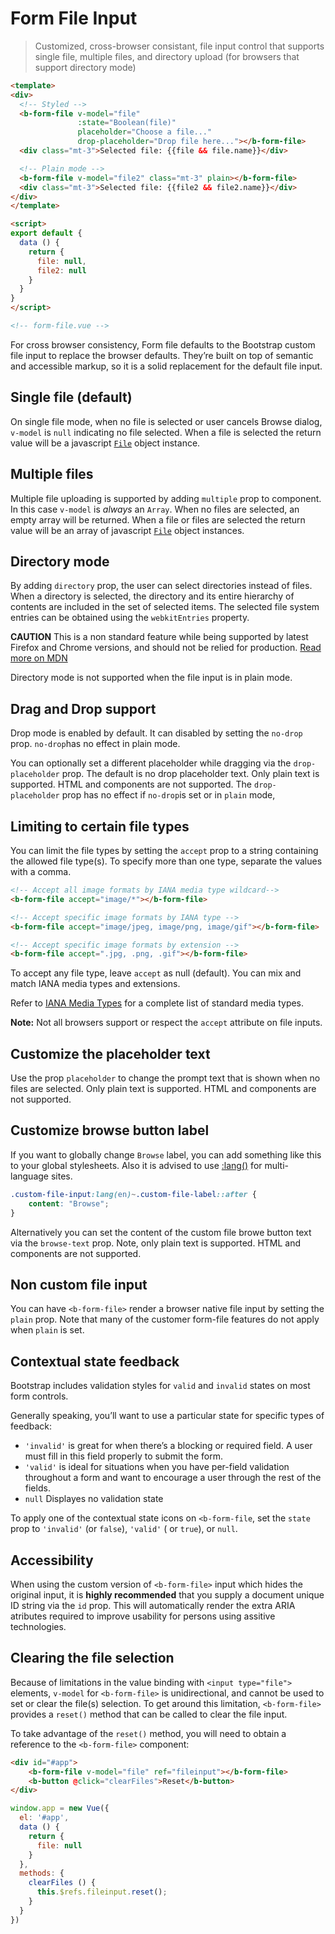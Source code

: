 # Form File Input

> Customized, cross-browser consistant, file input control that supports single file,
multiple files, and directory upload (for browsers that support directory mode)

```html
<template>
<div>
  <!-- Styled -->
  <b-form-file v-model="file"
               :state="Boolean(file)"
               placeholder="Choose a file..."
               drop-placeholder="Drop file here..."></b-form-file>
  <div class="mt-3">Selected file: {{file && file.name}}</div>

  <!-- Plain mode -->
  <b-form-file v-model="file2" class="mt-3" plain></b-form-file>
  <div class="mt-3">Selected file: {{file2 && file2.name}}</div>
</div>
</template>

<script>
export default {
  data () {
    return {
      file: null,
      file2: null
    }
  }
}
</script>

<!-- form-file.vue -->
```

For cross browser consistency, Form file defaults to the Bootstrap custom file
input to replace the browser defaults. They’re built on top of semantic and accessible
markup, so it is a solid replacement for the default file input.


## Single file (default)
On single file mode, when no file is selected or user cancels Browse dialog, `v-model` is `null`
indicating no file selected. When a file is selected the return value will be a javascript
[`File`](https://developer.mozilla.org/en/docs/Web/API/File) object instance.


## Multiple files
Multiple file uploading is supported by adding `multiple` prop to component.
In this case `v-model` is *always* an `Array`. When no files are selected, an empty array
will be returned. When a file or files are selected the return value will be an array of
javascript [`File`](https://developer.mozilla.org/en/docs/Web/API/File) object instances.


## Directory mode
By adding `directory` prop, the user can select directories instead of files.
When a directory is selected, the directory and its entire hierarchy of contents are included in the set of selected items.
The selected file system entries can be obtained using the `webkitEntries` property.

**CAUTION** This is a non standard feature while being supported by latest Firefox and Chrome versions, and should not
be relied for production.
[Read more on MDN](https://developer.mozilla.org/en-US/docs/Web/API/HTMLInputElement/webkitdirectory)

Directory mode is not supported when the file input is in plain mode.


## Drag and Drop support
Drop mode is enabled by default. It can disabled by setting the `no-drop`
prop. `no-drop`has no effect in plain mode.

You can optionally set a different placeholder while dragging via the
`drop-placeholder` prop. The default is no drop placeholder text. Only
plain text is supported. HTML and components are not supported. The
`drop-placeholder` prop has no effect if `no-drop`is set or in `plain` mode,


## Limiting to certain file types
You can limit the file types by setting the `accept` prop to a string containing the
allowed file type(s). To specify more than one type, separate the values with a comma.

```html
<!-- Accept all image formats by IANA media type wildcard-->
<b-form-file accept="image/*"></b-form-file>

<!-- Accept specific image formats by IANA type -->
<b-form-file accept="image/jpeg, image/png, image/gif"></b-form-file>

<!-- Accept specific image formats by extension -->
<b-form-file accept=".jpg, .png, .gif"></b-form-file>
```

To accept any file type, leave `accept` as null (default). You can mix and match IANA
media types and extensions.

Refer to [IANA Media Types](http://www.iana.org/assignments/media-types/) for a complete
list of standard media types.

**Note:** Not all browsers support or respect the `accept` attribute on file inputs.


## Customize the placeholder text
Use the prop `placeholder` to change the prompt text that is shown when no
files are selected. Only plain text is supported. HTML and components are not supported.


## Customize browse button label
If you want to globally change `Browse` label, you can add something like this to your global stylesheets.
Also it is advised to use [:lang()](https://developer.mozilla.org/en-US/docs/Web/CSS/:lang) for multi-language sites.

```css
.custom-file-input:lang(en)~.custom-file-label::after {
    content: "Browse";
}
```

Alternatively you can set the content of the custom file browe button
text via the `browse-text` prop. Note, only plain text is supported. HTML and
components are not supported.


## Non custom file input
You can have `<b-form-file>` render a browser native file input by setting the `plain` prop.
Note that many of the customer form-file features do not apply when `plain` is set.


## Contextual state feedback
Bootstrap includes validation styles for `valid` and `invalid` states
on most form controls.

Generally speaking, you’ll want to use a particular state for specific types of feedback:
- `'invalid'` is great for when there’s a blocking or required field. A user must fill in
this field properly to submit the form.
- `'valid'` is ideal for situations when you have per-field validation throughout a form
and want to encourage a user through the rest of the fields.
- `null` Displayes no validation state

To apply one of the contextual state icons on `<b-form-file`, set the `state` prop
to `'invalid'` (or `false`), `'valid'` ( or `true`), or `null`.


## Accessibility
When using the custom version of  `<b-form-file>` input which hides the original input, it is
**highly recommended** that you supply a document unique ID string via the `id` prop. This will
automatically render the extra ARIA atributes required to improve usability for persons using
assitive technologies.


## Clearing the file selection
Because of limitations in the value binding with `<input type="file">` elements, `v-model`
for `<b-form-file>` is unidirectional, and cannot be used to set or clear the file(s) selection.
To get around this limitation, `<b-form-file>` provides a `reset()` method that can be
called to clear the file input.

To take advantage of the `reset()` method, you will need to obtain a reference
to the `<b-form-file>` component:

```html
<div id="#app">
    <b-form-file v-model="file" ref="fileinput"></b-form-file>
    <b-button @click="clearFiles">Reset</b-button>
</div>
```

```js
window.app = new Vue({
  el: '#app',
  data () {
    return {
      file: null
    }
  },
  methods: {
    clearFiles () {
      this.$refs.fileinput.reset();
    }
  }
})
```


<!-- Component reference added automatically from component package.json -->
